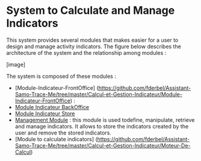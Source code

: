  
System to Calculate and Manage Indicators
========

This system provides several modules that makes  easier for a user to design and manage activity indicators.
The figure below describes the architecture of the system and the relationship among modules :

[image]


The system is composed of these modules :
 - [Module-Indicateur-FrontOffice] (https://github.com/fderbel/Assistant-Samo-Trace-Me/tree/master/Calcul-et-Gestion-Indicateur/Module-Indicateur-FrontOffice) :
 - [Module Indicateur BackOffice](https://github.com/fderbel/Assistant-Samo-Trace-Me/tree/master/Calcul-et-Gestion-Indicateur/Module-Indicateur-BackOffice) 
 - [Module Indicateur Store](https://github.com/fderbel/Assistant-Samo-Trace-Me/tree/master/Calcul-et-Gestion-Indicateur/Module-Indicateur-Store)
 - [Management Module]() : this module is used todefine, manipulate, retrieve and manage indicators. It allows to store the indicators created by the user and  remove the stored indicators.
 - [Module to calculate indicators] (https://github.com/fderbel/Assistant-Samo-Trace-Me/tree/master/Calcul-et-Gestion-Indicateur/Moteur-De-Calcul)
